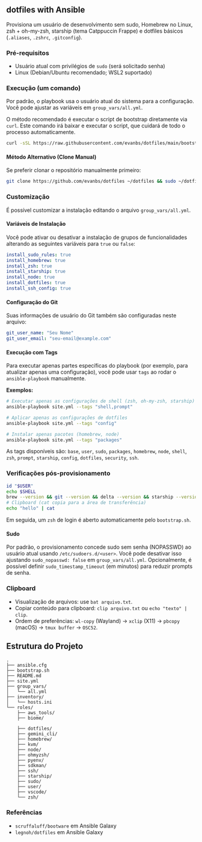 ## dotfiles with Ansible

Provisiona um usuário de desenvolvimento sem sudo, Homebrew no Linux, zsh + oh-my-zsh, starship (tema Catppuccin Frappe) e dotfiles básicos (`.aliases`, `.zshrc`, `.gitconfig`).

### Pré-requisitos
- Usuário atual com privilégios de `sudo` (será solicitado senha)
- Linux (Debian/Ubuntu recomendado; WSL2 suportado)

### Execução (um comando)

Por padrão, o playbook usa o usuário atual do sistema para a configuração. Você pode ajustar as variáveis em `group_vars/all.yml`.

O método recomendado é executar o script de bootstrap diretamente via `curl`. Este comando irá baixar e executar o script, que cuidará de todo o processo automaticamente.

```bash
curl -sSL https://raw.githubusercontent.com/evanbs/dotfiles/main/bootstrap.sh | bash
```

#### Método Alternativo (Clone Manual)

Se preferir clonar o repositório manualmente primeiro:

```bash
git clone https://github.com/evanbs/dotfiles ~/dotfiles && sudo ~/dotfiles/bootstrap.sh
```

### Customização

É possível customizar a instalação editando o arquivo `group_vars/all.yml`.

#### Variáveis de Instalação

Você pode ativar ou desativar a instalação de grupos de funcionalidades alterando as seguintes variáveis para `true` ou `false`:

```yaml
install_sudo_rules: true
install_homebrew: true
install_zsh: true
install_starship: true
install_node: true
install_dotfiles: true
install_ssh_config: true
```

#### Configuração do Git

Suas informações de usuário do Git também são configuradas neste arquivo:

```yaml
git_user_name: "Seu Nome"
git_user_email: "seu-email@example.com"
```

#### Execução com Tags

Para executar apenas partes específicas do playbook (por exemplo, para atualizar apenas uma configuração), você pode usar `tags` ao rodar o `ansible-playbook` manualmente.

**Exemplos:**
```bash
# Executar apenas as configurações de shell (zsh, oh-my-zsh, starship)
ansible-playbook site.yml --tags "shell,prompt"

# Aplicar apenas as configurações de dotfiles
ansible-playbook site.yml --tags "config"

# Instalar apenas pacotes (homebrew, node)
ansible-playbook site.yml --tags "packages"
```

As tags disponíveis são: `base`, `user`, `sudo`, `packages`, `homebrew`, `node`, `shell`, `zsh`, `prompt`, `starship`, `config`, `dotfiles`, `security`, `ssh`.

### Verificações pós-provisionamento

```bash
id "$USER"
echo $SHELL
brew --version && git --version && delta --version && starship --version
# Clipboard (cat copia para a área de transferência)
echo "hello" | cat
```

Em seguida, um `zsh` de login é aberto automaticamente pelo `bootstrap.sh`.

#### Sudo

Por padrão, o provisionamento concede sudo sem senha (NOPASSWD) ao usuário atual usando `/etc/sudoers.d/<user>`.
Você pode desativar isso ajustando `sudo_nopasswd: false` em `group_vars/all.yml`.
Opcionalmente, é possível definir `sudo_timestamp_timeout` (em minutos) para reduzir prompts de senha.

### Clipboard

- Visualização de arquivos: use `bat arquivo.txt`.
- Copiar conteúdo para clipboard: `clip arquivo.txt` ou `echo "texto" | clip`.
- Ordem de preferências: `wl-copy` (Wayland) → `xclip` (X11) → `pbcopy` (macOS) → `tmux buffer` → `OSC52`.

## Estrutura do Projeto

```
.
├── ansible.cfg
├── bootstrap.sh
├── README.md
├── site.yml
├── group_vars/
│   └── all.yml
├── inventory/
│   └── hosts.ini
└── roles/
    ├── aws_tools/
    ├── biome/

    ├── dotfiles/
    ├── gemini_cli/
    ├── homebrew/
    ├── kvm/
    ├── node/
    ├── ohmyzsh/
    ├── pyenv/
    ├── sdkman/
    ├── ssh/
    ├── starship/
    ├── sudo/
    ├── user/
    ├── vscode/
    └── zsh/
```

### Referências
- `scruffaluff/bootware` em Ansible Galaxy
- `legnoh/dotfiles` em Ansible Galaxy


